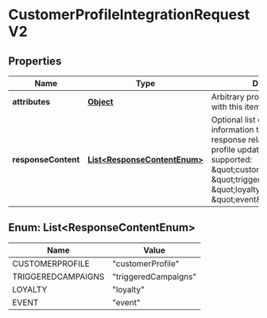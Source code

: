 

# CustomerProfileIntegrationRequestV2


## Properties

Name | Type | Description | Notes
------------ | ------------- | ------------- | -------------
**attributes** | [**Object**](.md) | Arbitrary properties associated with this item |  [optional]
**responseContent** | [**List&lt;ResponseContentEnum&gt;**](#List&lt;ResponseContentEnum&gt;) | Optional list of requested information to be present on the response related to the customer profile update. Currently supported: \&quot;customerProfile\&quot;, \&quot;triggeredCampaigns\&quot;, \&quot;loyalty\&quot; and \&quot;event\&quot;.  |  [optional]



## Enum: List&lt;ResponseContentEnum&gt;

Name | Value
---- | -----
CUSTOMERPROFILE | &quot;customerProfile&quot;
TRIGGEREDCAMPAIGNS | &quot;triggeredCampaigns&quot;
LOYALTY | &quot;loyalty&quot;
EVENT | &quot;event&quot;



